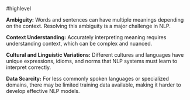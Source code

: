 #highlevel 

**Ambiguity:** Words and sentences can have multiple meanings depending on the context. Resolving this ambiguity is a major challenge in NLP.

**Context Understanding:** Accurately interpreting meaning requires understanding context, which can be complex and nuanced.

**Cultural and Linguistic Variations:** Different cultures and languages have unique expressions, idioms, and norms that NLP systems must learn to interpret correctly.

 **Data Scarcity:** For less commonly spoken languages or specialized domains, there may be limited training data available, making it harder to develop effective NLP models.

